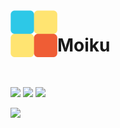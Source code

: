 <a href="https://moiku-2022.herokuapp.com/">
    <img src="./public/images/icon.png" alt="logo" title="Moiku" align="left" height="75" />
</a>

# Moiku

<br />

![](https://img.shields.io/github/directory-file-count/water-up/moiku)
![](https://img.shields.io/website?url=https%3A%2F%2Fmoiku-2022.herokuapp.com%2F)
![](https://img.shields.io/tokei/lines/github/water-up/moiku)

![](https://img.shields.io/github/watchers/water-up/moiku?style=social)

